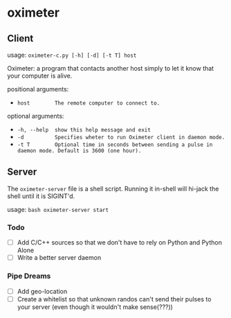 # oximeter
## Client
usage: `oximeter-c.py [-h] [-d] [-t T] host`

Oximeter: a program that contacts another host simply to let it know that your computer is alive.

positional arguments:


* `host        The remote computer to connect to.`

optional arguments:


* `-h, --help  show this help message and exit`
* `-d          Specifies wheter to run Oximeter client in daemon mode.`
* `-t T        Optional time in seconds between sending a pulse in daemon mode. Default is 3600 (one hour).`
## Server

The `oximeter-server` file is a shell script. Running it in-shell will hi-jack the shell until it is SIGINT'd. 

usage: `bash oximeter-server start`


### Todo

- [ ] Add C/C++ sources so that we don't have to rely on Python and Python Alone
- [ ] Write a better server daemon

### Pipe Dreams

- [ ] Add geo-location
- [ ] Create a whitelist so that unknown randos can't send their pulses to your server (even though it wouldn't make sense(???))
